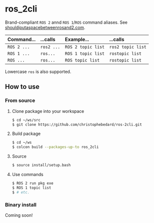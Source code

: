 # ros_2cli

Brand-compliant `ROS 2` annd `ROS 1`/`ROS` command aliases.
See [shouldiputaspacebetweenrosand2.com](https://shouldiputaspacebetweenrosand2.com/).

| Command... | ...calls | Example... | ...calls |
|:--------|:------|:--------|:--------------|
| `ROS 2 ...` | `ros2 ...` | `ROS 2 topic list` | `ros2 topic list` |
| `ROS 1 ...` | `ros...`   | `ROS 1 topic list` | `rostopic list`   |
| `ROS ...`   | `ros...`   | `ROS topic list`   | `rostopic list`   |

Lowercase `ros` is also supported.

## How to use

### From source

1. Clone package into your workspace
   ```sh
   $ cd ~/ws/src
   $ git clone https://github.com/christophebedard/ros-2cli.git
   ```
1. Build package
   ```sh
   $ cd ~/ws
   $ colcon build --packages-up-to ros_2cli
   ```
1. Source
   ```sh
   $ source install/setup.bash
   ```
1. Use commands
   ```sh
   $ ROS 2 run pkg exe
   $ ROS 1 topic list
   $ # etc.
   ```

### Binary install

Coming soon!

